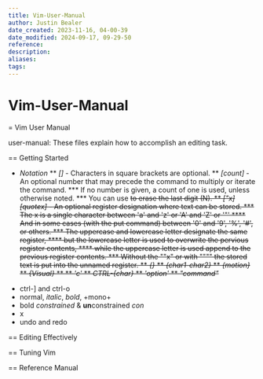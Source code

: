 ```yaml
---
title: Vim-User-Manual
author: Justin Bealer
date_created: 2023-11-16, 04-00-39
date_modified: 2024-09-17, 09-29-50
reference: 
description: 
aliases: 
tags: 
---
```

# Vim-User-Manual
= Vim User Manual

user-manual: These files explain how to accomplish an editing task.

== Getting Started

* *Notation*
** *[]* - Characters in square brackets are optional.
** *[count]* - An optional number that may precede the command to multiply or
iterate the command.
*** If no number is given, a count of one is used, unless otherwise noted.
*** You can use <Del> to erase the last digit (N<Del>).
** *["x]* *[quotex]* - An optional register designation where text can be stored.
*** The x is a single character between 'a' and 'z' or 'A' and 'Z' or '"'
**** And in some cases (with the put command) between '0' and '9', '%', '#', or
others.
*** The uppercase and lowercase letter designate the same register,
**** but the lowercase letter is used to overwrite the pervious register contents,
**** while the uppercase letter is used append to the previous register contents.
*** Without the ""x" or with """" the stored text is put into the unnamed
register.
** *{}*
** *{char1-char2}*
** *{motion}*
** *{Visual}*
** *<character>*
** *'c'*
** *CTRL-{char}*
** *'option'*
** *"command"*
<!--ID: 1639528993499-->


* ctrl-] and ctrl-o
* normal, _italic_, *bold*, +mono+
* bold *constrained* & **un**constrained *con*
* x
* undo and redo

== Editing Effectively

== Tuning Vim

== Reference Manual
